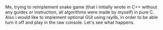 Me, trying to reimplement snake game (that i initially wrote in C++ without any guides or instruction, all algorithms were made by myself) in pure C. Also i would like to implement optional GUI using raylib, in order to be able turn it off and play in the raw console. Let's see what happens.
